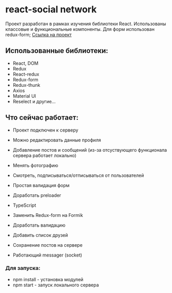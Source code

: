 # react-social network

Проект разработан в рамках изучения библиотеки React. Использованы классовые и функциональные компоненты. Для форм использован redux-form; 
[Ссылка на проект](https://origin5665.github.io/react-social-network)
## Использованные библиотеки:
- React, DOM
- Redux
- React-redux
- Redux-form
- Redux-thunk
- Axios
- Material UI
- Reselect
  и другие...
## Что сейчас работает:
- Проект подключен к серверу
- Можно редактировать данные профиля
- Добавление постов и сообщений (из-за отсуствующего функционала сервера работает локально)
- Менять фотографию
- Смотреть, подписываться/отписываться от пользователей
- Простая валидация форм
- Доработать preloader

- TypeScript
- Заменить Redux-form на Formik
- Доработать валидацию
- Добавить список друзей
- Сохранение постов на сервере
- Работающий messager (socket)

### Для запуска:

-  npm install - установка модулей
-  npm start - запуск локального сервера
